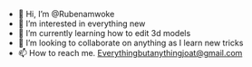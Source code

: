 - 👋 Hi, I’m @Rubenamwoke
- 👀 I’m interested in everything new
- 🌱 I’m currently learning how to edit 3d models
- 💞️ I’m looking to collaborate on anything as I learn new tricks
- 📫 How to reach me. Everythingbutanythingjoat@gmail.com
